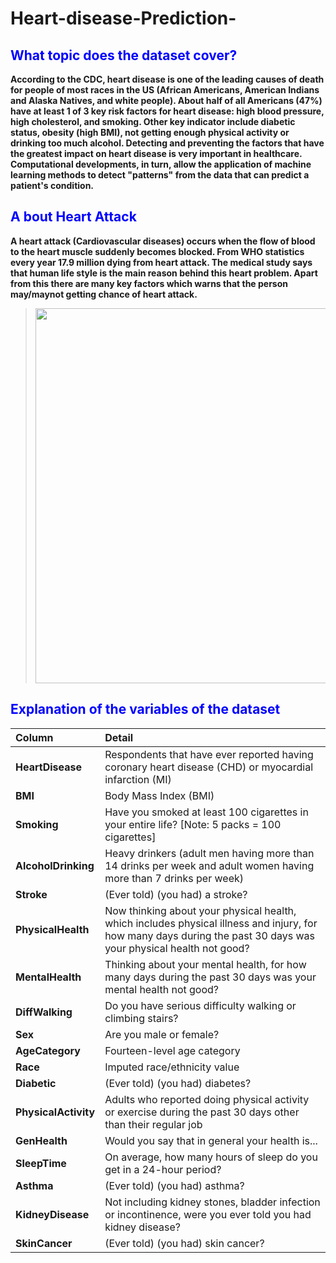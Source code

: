 # Heart-disease-Prediction-
## <span style="color: blue;">What topic does the dataset cover?</span> 

**According to the CDC, heart disease is one of the leading causes of death for people of most races in the US (African Americans, American Indians and Alaska Natives, and white people). About half of all Americans (47%) have at least 1 of 3 key risk factors for heart disease: high blood pressure, high cholesterol, and smoking. Other key indicator include diabetic status, obesity (high BMI), not getting enough physical activity or drinking too much alcohol. Detecting and preventing the factors that have the greatest impact on heart disease is very important in healthcare. Computational developments, in turn, allow the application of machine learning methods to detect "patterns" from the data that can predict a patient's condition.**

## <span style="color: blue;">A bout Heart Attack</span>
**A heart attack (Cardiovascular diseases) occurs when the flow of blood to the heart muscle suddenly becomes blocked. From WHO statistics every year 17.9 million dying from heart attack. The medical study says that human life style is the main reason behind this heart problem. Apart from this there are many key factors which warns that the person may/maynot getting chance of heart attack.**

> <img style="float: centre;" src="https://img.lovepik.com/photo/50074/6189.jpg_wh860.jpg" width="600px"/>


## <span style="color: blue;">Explanation of the variables of the dataset</span> 


| Column     | Detail |
| :----------- | :----------- |
| **HeartDisease**|Respondents that have ever reported having coronary heart disease (CHD) or myocardial infarction (MI) |
| **BMI**   |Body Mass Index (BMI) |
| **Smoking**  | Have you smoked at least 100 cigarettes in your entire life? [Note: 5 packs = 100 cigarettes]|
| **AlcoholDrinking**  | Heavy drinkers (adult men having more than 14 drinks per week and adult women having more than 7 drinks per week)|
| **Stroke**  |(Ever told) (you had) a stroke? |
| **PhysicalHealth**  |Now thinking about your physical health, which includes physical illness and injury, for how many days during the past 30 days was your physical health not good?|
| **MentalHealth**  |Thinking about your mental health, for how many days during the past 30 days was your mental health not good?  |
| **DiffWalking**  |Do you have serious difficulty walking or climbing stairs? |
| **Sex**  |Are you male or female?  |
| **AgeCategory**  |Fourteen-level age category  |
| **Race**  |Imputed race/ethnicity value  |
| **Diabetic**  |(Ever told) (you had) diabetes?  |
| **PhysicalActivity**  |Adults who reported doing physical activity or exercise during the past 30 days other than their regular job  |
| **GenHealth**  |Would you say that in general your health is...  |
| **SleepTime**  |On average, how many hours of sleep do you get in a 24-hour period?  |
| **Asthma**  |(Ever told) (you had) asthma?  |
| **KidneyDisease**  |Not including kidney stones, bladder infection or incontinence, were you ever told you had kidney disease? |
| **SkinCancer**  |(Ever told) (you had) skin cancer?  |
    
